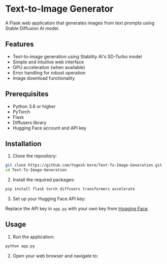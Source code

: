 # Text-to-Image Generator

A Flask web application that generates images from text prompts using Stable Diffusion AI model.

## Features

- Text-to-image generation using Stability AI's SD-Turbo model
- Simple and intuitive web interface
- GPU acceleration (when available)
- Error handling for robust operation
- Image download functionality

## Prerequisites

- Python 3.8 or higher
- PyTorch
- Flask
- Diffusers library
- Hugging Face account and API key

## Installation

1. Clone the repository:

```bash
git clone https://github.com/Yogesh-kore/Text-To-Image-Generation.git
cd Text-To-Image-Generation
```

2. Install the required packages:

```bash
pip install flask torch diffusers transformers accelerate
```

3. Set up your Hugging Face API key:

Replace the API key in `app.py` with your own key from [Hugging Face](https://huggingface.co/settings/tokens).

## Usage

1. Run the application:

```bash
python app.py
```

2. Open your web browser and navigate to:
